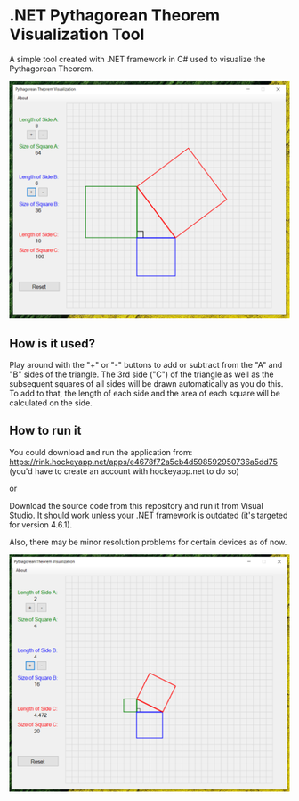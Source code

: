 # .NET Pythagorean Theorem Visualization Tool
A simple tool created with .NET framework in C# used to visualize the Pythagorean Theorem.

![](Screenshots/one.PNG)

## How is it used?
Play around with the "+" or "-" buttons to add or subtract from the "A" and "B" sides of the triangle. The 3rd side ("C") of the triangle as well as the subsequent squares of all sides will be drawn automatically as you do this. To add to that, the length of each side and the area of each square will be calculated on the side.

## How to run it
You could download and run the application from: https://rink.hockeyapp.net/apps/e4678f72a5cb4d598592950736a5dd75 (you'd have to create an account with hockeyapp.net to do so)

or

Download the source code from this repository and run it from Visual Studio. It should work unless your .NET framework is outdated (it's targeted for version 4.6.1). 

Also, there may be minor resolution problems for certain devices as of now.

![](Screenshots/two.PNG)

